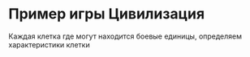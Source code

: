 Пример игры Цивилизация
=

Каждая клетка где могут находится боевые единицы, определяем
характеристики клетки